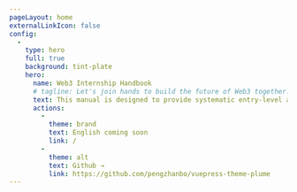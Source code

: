 ```yaml
---
pageLayout: home
externalLinkIcon: false
config:
  -
    type: hero
    full: true
    background: tint-plate
    hero:
      name: Web3 Internship Handbook
      # tagline: Let's join hands to build the future of Web3 together!
      text: This manual is designed to provide systematic entry-level and advanced guidance for Web3 industry interns, covering topics such as blockchain fundamentals, the Ethereum ecosystem, industry positions, practical skills, and interview preparation, helping you efficiently integrate into the Web3 world.
      actions:
        -
          theme: brand
          text: English coming soon
          link: /
        -
          theme: alt
          text: Github →
          link: https://github.com/pengzhanbo/vuepress-theme-plume
---
```

